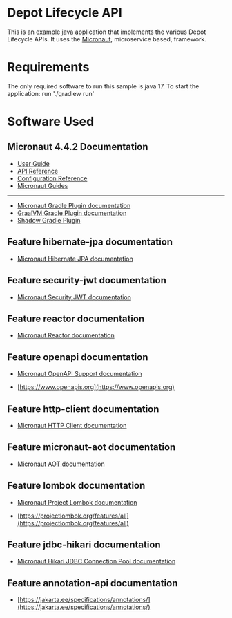 # Depot Lifecycle API

This is an example java application that implements the various Depot Lifecycle APIs.  It uses the [Micronaut](https://docs.micronaut.io/latest/guide/index.html), microservice based, framework.

# Requirements

The only required software to run this sample is java 17.  To start the application: run './gradlew run'


# Software Used
## Micronaut 4.4.2 Documentation

- [User Guide](https://docs.micronaut.io/4.4.2/guide/index.html)
- [API Reference](https://docs.micronaut.io/4.4.2/api/index.html)
- [Configuration Reference](https://docs.micronaut.io/4.4.2/guide/configurationreference.html)
- [Micronaut Guides](https://guides.micronaut.io/index.html)
---

- [Micronaut Gradle Plugin documentation](https://micronaut-projects.github.io/micronaut-gradle-plugin/latest/)
- [GraalVM Gradle Plugin documentation](https://graalvm.github.io/native-build-tools/latest/gradle-plugin.html)
- [Shadow Gradle Plugin](https://plugins.gradle.org/plugin/com.github.johnrengelman.shadow)
## Feature hibernate-jpa documentation

- [Micronaut Hibernate JPA documentation](https://micronaut-projects.github.io/micronaut-sql/latest/guide/index.html#hibernate)


## Feature security-jwt documentation

- [Micronaut Security JWT documentation](https://micronaut-projects.github.io/micronaut-security/latest/guide/index.html)


## Feature reactor documentation

- [Micronaut Reactor documentation](https://micronaut-projects.github.io/micronaut-reactor/snapshot/guide/index.html)


## Feature openapi documentation

- [Micronaut OpenAPI Support documentation](https://micronaut-projects.github.io/micronaut-openapi/latest/guide/index.html)

- [https://www.openapis.org](https://www.openapis.org)


## Feature http-client documentation

- [Micronaut HTTP Client documentation](https://docs.micronaut.io/latest/guide/index.html#nettyHttpClient)


## Feature micronaut-aot documentation

- [Micronaut AOT documentation](https://micronaut-projects.github.io/micronaut-aot/latest/guide/)


## Feature lombok documentation

- [Micronaut Project Lombok documentation](https://docs.micronaut.io/latest/guide/index.html#lombok)

- [https://projectlombok.org/features/all](https://projectlombok.org/features/all)


## Feature jdbc-hikari documentation

- [Micronaut Hikari JDBC Connection Pool documentation](https://micronaut-projects.github.io/micronaut-sql/latest/guide/index.html#jdbc)


## Feature annotation-api documentation

- [https://jakarta.ee/specifications/annotations/](https://jakarta.ee/specifications/annotations/)


